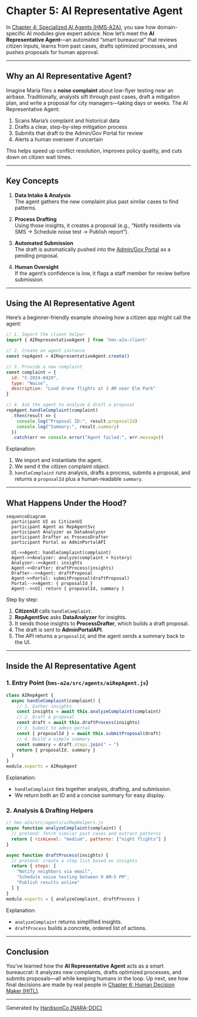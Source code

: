 # Chapter 5: AI Representative Agent

In [Chapter 4: Specialized AI Agents (HMS-A2A)](04_specialized_ai_agents__hms_a2a__.md), you saw how domain-specific AI modules give expert advice. Now let’s meet the **AI Representative Agent**—an automated “smart bureaucrat” that reviews citizen inputs, learns from past cases, drafts optimized processes, and pushes proposals for human approval.

---

## Why an AI Representative Agent?

Imagine Maria files a **noise complaint** about low-flyer testing near an airbase. Traditionally, analysts sift through past cases, draft a mitigation plan, and write a proposal for city managers—taking days or weeks. The AI Representative Agent:

1. Scans Maria’s complaint and historical data  
2. Drafts a clear, step-by-step mitigation process  
3. Submits that draft to the Admin/Gov Portal for review  
4. Alerts a human overseer if uncertain  

This helps speed up conflict resolution, improves policy quality, and cuts down on citizen wait times.

---

## Key Concepts

1. **Data Intake & Analysis**  
   The agent gathers the new complaint plus past similar cases to find patterns.

2. **Process Drafting**  
   Using those insights, it creates a proposal (e.g., “Notify residents via SMS → Schedule noise test → Publish report”).

3. **Automated Submission**  
   The draft is automatically pushed into the [Admin/Gov Portal](02_admin_gov_portal_.md) as a pending proposal.

4. **Human Oversight**  
   If the agent’s confidence is low, it flags a staff member for review before submission.

---

## Using the AI Representative Agent

Here’s a beginner-friendly example showing how a citizen app might call the agent:

```javascript
// 1. Import the client helper
import { AIRepresentativeAgent } from 'hms-a2a-client'

// 2. Create an agent instance
const repAgent = AIRepresentativeAgent.create()

// 3. Provide a new complaint
const complaint = {
  id: "C-2024-0420",
  type: "Noise",
  description: "Loud drone flights at 3 AM near Elm Park"
}

// 4. Ask the agent to analyze & draft a proposal
repAgent.handleComplaint(complaint)
  .then(result => {
    console.log("Proposal ID:", result.proposalId)
    console.log("Summary:", result.summary)
  })
  .catch(err => console.error("Agent failed:", err.message))
```

Explanation:  
1. We import and instantiate the agent.  
2. We send it the citizen complaint object.  
3. `handleComplaint` runs analysis, drafts a process, submits a proposal, and returns a `proposalId` plus a human-readable `summary`.

---

## What Happens Under the Hood?

```mermaid
sequenceDiagram
  participant UI as CitizenUI
  participant Agent as RepAgentSvc
  participant Analyzer as DataAnalyzer
  participant Drafter as ProcessDrafter
  participant Portal as AdminPortalAPI

  UI->>Agent: handleComplaint(complaint)
  Agent->>Analyzer: analyze(complaint + history)
  Analyzer-->>Agent: insights
  Agent->>Drafter: draftProcess(insights)
  Drafter-->>Agent: draftProposal
  Agent->>Portal: submitProposal(draftProposal)
  Portal-->>Agent: { proposalId }
  Agent-->>UI: return { proposalId, summary }
```

Step by step:  
1. **CitizenUI** calls `handleComplaint`.  
2. **RepAgentSvc** asks **DataAnalyzer** for insights.  
3. It sends those insights to **ProcessDrafter**, which builds a draft proposal.  
4. The draft is sent to **AdminPortalAPI**.  
5. The API returns a `proposalId`, and the agent sends a summary back to the UI.

---

## Inside the AI Representative Agent

### 1. Entry Point (`hms-a2a/src/agents/aiRepAgent.js`)

```javascript
class AIRepAgent {
  async handleComplaint(complaint) {
    // 1. Gather insights
    const insights = await this.analyzeComplaint(complaint)
    // 2. Draft a proposal
    const draft = await this.draftProcess(insights)
    // 3. Submit to admin portal
    const { proposalId } = await this.submitProposal(draft)
    // 4. Build a simple summary
    const summary = draft.steps.join(" → ")
    return { proposalId, summary }
  }
}
module.exports = AIRepAgent
```

Explanation:  
- `handleComplaint` ties together analysis, drafting, and submission.  
- We return both an ID and a concise summary for easy display.

### 2. Analysis & Drafting Helpers

```javascript
// hms-a2a/src/agents/aiRepHelpers.js
async function analyzeComplaint(complaint) {
  // pretend: fetch similar past cases and extract patterns
  return { riskLevel: "medium", patterns: ["night flights"] }
}

async function draftProcess(insights) {
  // pretend: create a step list based on insights
  return { steps: [
    "Notify neighbors via email",
    "Schedule noise testing between 9 AM–5 PM",
    "Publish results online"
  ] }
}
module.exports = { analyzeComplaint, draftProcess }
```

Explanation:  
- `analyzeComplaint` returns simplified insights.  
- `draftProcess` builds a concrete, ordered list of actions.

---

## Conclusion

You’ve learned how the **AI Representative Agent** acts as a smart bureaucrat: it analyzes new complaints, drafts optimized processes, and submits proposals—all while keeping humans in the loop. Up next, see how final decisions are made by real people in [Chapter 6: Human Decision Maker (HITL)](06_human_decision_maker__hitl__.md).

---

Generated by [HardisonCo [NARA-DOC]](https://github.com/The-Pocket/Tutorial-Codebase-Knowledge)